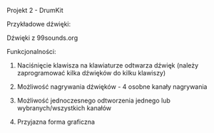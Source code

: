 Projekt 2 - DrumKit

Przykładowe dźwięki:

Dźwięki z 99sounds.org

Funkcjonalności:

1. Naciśnięcie klawisza na klawiaturze odtwarza dźwięk (należy zaprogramować kilka dźwięków do kilku klawiszy)

2. Możliwość nagrywania dźwięków - 4 osobne kanały nagrywania

3. Możliwość jednoczesnego odtworzenia jednego lub wybranych/wszystkich kanałów

4. Przyjazna forma graficzna
